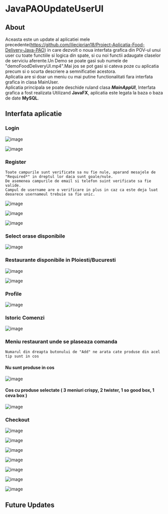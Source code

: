 # JavaPAOUpdateUserUI

## About
Aceasta este un update al aplicatiei mele precedente(https://github.com/ilieciprian18/Proiect-Aplicatia-Food-Delivery-Java-PAO) in care dezvolt o noua interfata grafica din POV-ul unui user cu toate functiile si logica din spate, si cu noi functii adaugate claselor de serviciu aferente.Un Demo se poate gasi sub numele de "demoFoodDeliveryUI.mp4".Mai jos se pot gasi si cateva poze cu aplicatia precum si o scurta descriere a semnificatiei acestora.  
Aplicatia are si doar un meniu cu mai putine functionalitati fara interfata grafica in clasa MainUser.  
Aplicatia principala se poate deschide ruland clasa ***MainAppUI***, Interfata grafica a fost realizata Utilizand **JavaFX**, aplicatia este legata la baza o baza de date **MySQL**.

## Interfata aplicatie

### Login

![image](https://user-images.githubusercontent.com/61537857/209244380-432317c5-b509-4344-8b7c-c36c4d966114.png)

![image](https://user-images.githubusercontent.com/61537857/209244409-8f93bc6f-c9da-4d8c-9561-185203b89559.png)

### Register

```
Toate campurile sunt verificate sa nu fie nule, aparand mesajele de "Required*" in dreptul lor daca sunt goale/nule.
De asemenea campurile de email si telefon suint verificate sa fie valide.
Campul de username are o verificare in plus in caz ca este deja luat deoarece usernameul trebuie sa fie unic.

```

![image](https://user-images.githubusercontent.com/61537857/209244564-c4cfbb68-ab86-4fbc-ae08-2c6949c78892.png)


![image](https://user-images.githubusercontent.com/61537857/209244540-67289ba6-b93a-4f85-ad08-a03ed194af58.png)

![image](https://user-images.githubusercontent.com/61537857/209244810-c2856b3e-573d-4194-a1c6-ea7e07d35747.png)

### Select orase disponibile 

![image](https://user-images.githubusercontent.com/61537857/209244926-b553b4a6-8016-44fb-943f-25a6e3b4a495.png)

### Restaurante disponibile in Ploiesti/Bucuresti

![image](https://user-images.githubusercontent.com/61537857/209245022-8d1f9b11-65a7-4a34-864f-dd7b2c09e9c4.png)

![image](https://user-images.githubusercontent.com/61537857/209245040-0e06ef39-c3ed-4a8e-9489-76feb5a0a804.png)

### Profile

![image](https://user-images.githubusercontent.com/61537857/209245060-2150479b-54e8-4962-a9ac-8a904eb344ce.png)

### Istoric Comenzi

![image](https://user-images.githubusercontent.com/61537857/209245095-c31964a2-0ad9-46d1-85dc-19679b92ce07.png)

### Meniu restaurant unde se plaseaza comanda
```
Numarul din dreapta butonului de "Add" ne arata cate produse din acel tip sunt in cos
```
#### Nu sunt produse in cos
![image](https://user-images.githubusercontent.com/61537857/209980561-027f3b02-30ad-4cc8-8199-a8916d090a6b.png)


#### Cos cu produse selectate ( 3 meniuri crispy, 2 twister, 1 so good box, 1 ceva box )
![image](https://user-images.githubusercontent.com/61537857/209981798-20c90132-1dce-4083-b57a-e2ba63ef45b0.png)


### Checkout

![image](https://user-images.githubusercontent.com/61537857/209980720-a3b3d414-d413-4f05-8ee3-f8f3325b59ca.png)

![image](https://user-images.githubusercontent.com/61537857/209980815-2453a9d9-fe54-4bea-a459-ad1d6186454a.png)

![image](https://user-images.githubusercontent.com/61537857/209980833-b8f7747e-ae89-4e44-ad5a-bfd824855a9f.png)


![image](https://user-images.githubusercontent.com/61537857/209980736-5d1762ab-d77f-4bbb-b0c9-05b2ce6c3955.png)

![image](https://user-images.githubusercontent.com/61537857/209980771-ea4560ee-cad8-4d10-adfe-573677dc71b9.png)

![image](https://user-images.githubusercontent.com/61537857/209980798-d5e0dad8-4a94-45e2-902a-5da274dc4986.png)

![image](https://user-images.githubusercontent.com/61537857/209980862-e2ea3e85-9753-42e3-8ff3-88c08e486206.png)

## Future Updates


